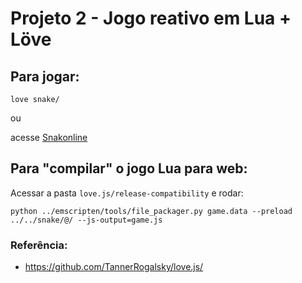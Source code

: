 # Projeto 2 - Jogo reativo em Lua + Löve

## Para jogar:
```
love snake/
```
 ou

 acesse [Snakonline](https://snakonline.herokuapp.com)

## Para "compilar" o jogo Lua para web:

Acessar a pasta ```love.js/release-compatibility``` e rodar:
```
python ../emscripten/tools/file_packager.py game.data --preload ../../snake/@/ --js-output=game.js
```

### Referência:
- https://github.com/TannerRogalsky/love.js/